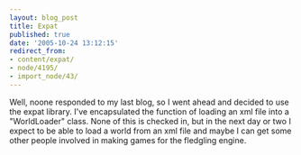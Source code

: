 ```yaml
---
layout: blog_post
title: Expat
published: true
date: '2005-10-24 13:12:15'
redirect_from:
- content/expat/
- node/4195/
- import_node/43/
---
```


Well, noone responded to my last blog, so I went ahead and decided to use the expat library. I've encapsulated the function of loading an xml file into a "WorldLoader" class. None of this is checked in, but in the next day or two I expect to be able to load a world from an xml file and maybe I can get some other people involved in making games for the fledgling engine.
